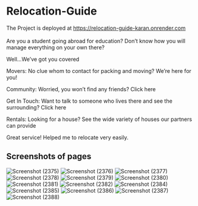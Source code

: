 # Relocation-Guide
The Project is deployed at https://relocation-guide-karan.onrender.com
<br/>
<br/>
Are you a student going abroad for education?
Don’t know how you will manage everything on your own there?


Well…We’ve got you covered

Movers: No clue whom to contact for packing and moving?
We’re here for you!


Community: Worried, you won’t find any friends?
Click here

Get In Touch: Want to talk to someone who lives there and see the surrounding?
Click here

Rentals: Looking for a house?
See the wide variety of houses our partners can provide

Great service! Helped me to relocate very easily.


<h2>Screenshots of pages</h2>

![Screenshot (2375)](https://user-images.githubusercontent.com/105576642/211069209-49acd730-9944-4f6b-9f41-cdf633bc0cc2.png)
![Screenshot (2376)](https://user-images.githubusercontent.com/105576642/211069231-d53ccc23-101a-4953-b215-c23320d68d6a.png)
![Screenshot (2377)](https://user-images.githubusercontent.com/105576642/211069234-c38faa59-df31-4621-8d6e-ae1b0e2ac433.png)
![Screenshot (2378)](https://user-images.githubusercontent.com/105576642/211069243-74edcd9e-e9b7-4242-a0d4-cf3ae0998a76.png)
![Screenshot (2379)](https://user-images.githubusercontent.com/105576642/211069247-82f83c6f-8d68-436c-8b71-cd735fe8c8d9.png)
![Screenshot (2380)](https://user-images.githubusercontent.com/105576642/211069257-78351801-790a-4ed9-b19e-782a62d4ac0d.png)
![Screenshot (2381)](https://user-images.githubusercontent.com/105576642/211069260-9aff0050-9539-4632-a458-ce586f70b823.png)
![Screenshot (2382)](https://user-images.githubusercontent.com/105576642/211069267-57339925-cd7c-4fbf-b86c-73b5366d6ab0.png)
![Screenshot (2384)](https://user-images.githubusercontent.com/105576642/211069275-8192fc28-ae48-427d-af22-7fc599326897.png)
![Screenshot (2385)](https://user-images.githubusercontent.com/105576642/211069278-42a1efd7-baec-4493-a3d4-1635387f83c6.png)
![Screenshot (2386)](https://user-images.githubusercontent.com/105576642/211069282-f59c276b-528e-4747-b529-6ea6c572d76b.png)
![Screenshot (2387)](https://user-images.githubusercontent.com/105576642/211069172-ffbddb88-c061-4dbf-a050-a2bdb373b689.png)
![Screenshot (2388)](https://user-images.githubusercontent.com/105576642/211069189-eb40a274-0730-44d5-a44c-88a5ef8e06e6.png)

